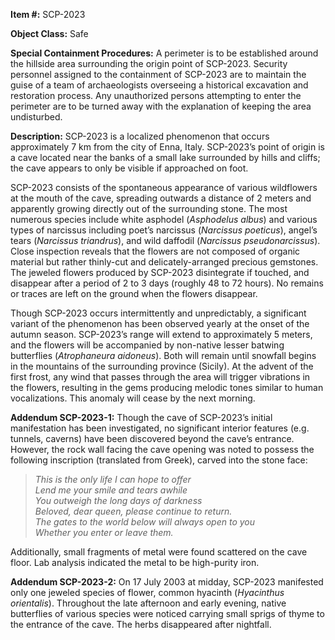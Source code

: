 **Item #:** SCP-2023

**Object Class:** Safe

**Special Containment Procedures:** A perimeter is to be established around the hillside area surrounding the origin point of SCP-2023. Security personnel assigned to the containment of SCP-2023 are to maintain the guise of a team of archaeologists overseeing a historical excavation and restoration process. Any unauthorized persons attempting to enter the perimeter are to be turned away with the explanation of keeping the area undisturbed.

**Description:** SCP-2023 is a localized phenomenon that occurs approximately 7 km from the city of Enna, Italy. SCP-2023’s point of origin is a cave located near the banks of a small lake surrounded by hills and cliffs; the cave appears to only be visible if approached on foot.

SCP-2023 consists of the spontaneous appearance of various wildflowers at the mouth of the cave, spreading outwards a distance of 2 meters and apparently growing directly out of the surrounding stone. The most numerous species include white asphodel (_Asphodelus albus_) and various types of narcissus including poet’s narcissus (_Narcissus poeticus_), angel’s tears (_Narcissus triandrus_), and wild daffodil (_Narcissus pseudonarcissus_). Close inspection reveals that the flowers are not composed of organic material but rather thinly-cut and delicately-arranged precious gemstones. The jeweled flowers produced by SCP-2023 disintegrate if touched, and disappear after a period of 2 to 3 days (roughly 48 to 72 hours). No remains or traces are left on the ground when the flowers disappear.

Though SCP-2023 occurs intermittently and unpredictably, a significant variant of the phenomenon has been observed yearly at the onset of the autumn season. SCP-2023’s range will extend to approximately 5 meters, and the flowers will be accompanied by non-native lesser batwing butterflies (_Atrophaneura aidoneus_). Both will remain until snowfall begins in the mountains of the surrounding province (Sicily). At the advent of the first frost, any wind that passes through the area will trigger vibrations in the flowers, resulting in the gems producing melodic tones similar to human vocalizations. This anomaly will cease by the next morning.

**Addendum SCP-2023-1:** Though the cave of SCP-2023’s initial manifestation has been investigated, no significant interior features (e.g. tunnels, caverns) have been discovered beyond the cave’s entrance. However, the rock wall facing the cave opening was noted to possess the following inscription (translated from Greek), carved into the stone face:

> _This is the only life I can hope to offer_  
> _Lend me your smile and tears awhile_  
> _You outweigh the long days of darkness_  
> _Beloved, dear queen, please continue to return._  
> _The gates to the world below will always open to you_  
> _Whether you enter or leave them._

Additionally, small fragments of metal were found scattered on the cave floor. Lab analysis indicated the metal to be high-purity iron.

**Addendum SCP-2023-2:** On 17 July 2003 at midday, SCP-2023 manifested only one jeweled species of flower, common hyacinth (_Hyacinthus orientalis_). Throughout the late afternoon and early evening, native butterflies of various species were noticed carrying small sprigs of thyme to the entrance of the cave. The herbs disappeared after nightfall.